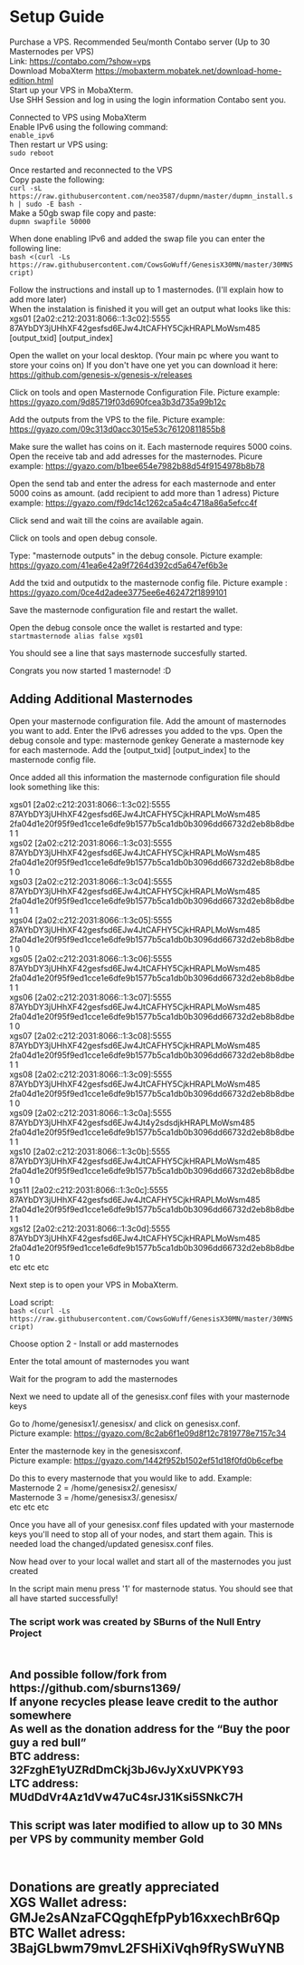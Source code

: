 # Setup Guide

Purchase a VPS. Recommended 5eu/month Contabo server (Up to 30 Masternodes per VPS) <br> Link: https://contabo.com/?show=vps <br>
Download MobaXterm https://mobaxterm.mobatek.net/download-home-edition.html <br>
Start up your VPS in MobaXterm. <br> Use SHH Session and log in using the login information Contabo sent you.

Connected to VPS using MobaXterm <br>
Enable IPv6 using the following command: <br>
`enable_ipv6` <br>
Then restart ur VPS using: <br>
`sudo reboot`

Once restarted and reconnected to the VPS <br>
Copy paste the following: <br>
`curl -sL https://raw.githubusercontent.com/neo3587/dupmn/master/dupmn_install.sh | sudo -E bash -` <br>
Make a 50gb swap file copy and paste: <br>
`dupmn swapfile 50000`

When done enabling IPv6 and added the swap file you can enter the following line: <br>
`bash <(curl -Ls https://raw.githubusercontent.com/CowsGoWuff/GenesisX30MN/master/30MNScript)`

Follow the instructions and install up to 1 masternodes. (I'll explain how to add more later) <br>
When the instalation is finished it you will get an output what looks like this: <br> xgs01 [2a02:c212:2031:8066::1:3c02]:5555 87AYbDY3jUHhXF42gesfsd6EJw4JtCAFHY5CjkHRAPLMoWsm485 [output_txid] [output_index] 

Open the wallet on your local desktop. (Your main pc where you want to store your coins on)
If you don't have one yet you can download it here: https://github.com/genesis-x/genesis-x/releases

Click on tools and open Masternode Configuration File. Picture example: https://gyazo.com/9d85719f03d690fcea3b3d735a99b12c

Add the outputs from the VPS to the file. Picture example: https://gyazo.com/09c313d0acc3015e53c76120811855b8

Make sure the wallet has coins on it. Each masternode requires 5000 coins.
Open the receive tab and add adresses for the masternodes. 
Picure example: https://gyazo.com/b1bee654e7982b88d54f9154978b8b78

Open the send tab and enter the adress for each masternode and enter 5000 coins as amount. (add recipient to add more than 1 adress)
Picture example: https://gyazo.com/f9dc14c1262ca5a4c4718a86a5efcc4f

Click send and wait till the coins are available again.

Click on tools and open debug console.

Type: "masternode outputs" in the debug console. Picture example: https://gyazo.com/41ea6e42a9f7264d392cd5a647ef6b3e

Add the txid and outputidx to the masternode config file. Picture example : https://gyazo.com/0ce4d2adee3775ee6e462472f1899101

Save the masternode configuration file and restart the wallet.

Open the debug console once the wallet is restarted and type: <br>
`startmasternode alias false xgs01`

You should see a line that says masternode succesfully started.

Congrats you now started 1 masternode! :D

## Adding Additional Masternodes

Open your masternode configuration file.
Add the amount of masternodes you want to add.
Enter the IPv6 adresses you added to the vps.
Open the debug console and type: masternode genkey
Generate a masternode key for each masternode.
Add the [output_txid] [output_index] to the masternode config file. 

Once added all this information the masternode configuration file should look something like this:

xgs01 [2a02:c212:2031:8066::1:3c02]:5555 87AYbDY3jUHhXF42gesfsd6EJw4JtCAFHY5CjkHRAPLMoWsm485 2fa04d1e20f95f9ed1cce1e6dfe9b1577b5ca1db0b3096dd66732d2eb8b8dbe1 1 <br>
xgs02 [2a02:c212:2031:8066::1:3c03]:5555 87AYbDY3jUHhXF42gesfsd6EJw4JtCAFHY5CjkHRAPLMoWsm485 2fa04d1e20f95f9ed1cce1e6dfe9b1577b5ca1db0b3096dd66732d2eb8b8dbe1 0 <br>
xgs03 [2a02:c212:2031:8066::1:3c04]:5555 87AYbDY3jUHhXF42gesfsd6EJw4JtCAFHY5CjkHRAPLMoWsm485 2fa04d1e20f95f9ed1cce1e6dfe9b1577b5ca1db0b3096dd66732d2eb8b8dbe1 1 <br>
xgs04 [2a02:c212:2031:8066::1:3c05]:5555 87AYbDY3jUHhXF42gesfsd6EJw4JtCAFHY5CjkHRAPLMoWsm485 2fa04d1e20f95f9ed1cce1e6dfe9b1577b5ca1db0b3096dd66732d2eb8b8dbe1 0 <br>
xgs05 [2a02:c212:2031:8066::1:3c06]:5555 87AYbDY3jUHhXF42gesfsd6EJw4JtCAFHY5CjkHRAPLMoWsm485 2fa04d1e20f95f9ed1cce1e6dfe9b1577b5ca1db0b3096dd66732d2eb8b8dbe1 1 <br>
xgs06 [2a02:c212:2031:8066::1:3c07]:5555 87AYbDY3jUHhXF42gesfsd6EJw4JtCAFHY5CjkHRAPLMoWsm485 2fa04d1e20f95f9ed1cce1e6dfe9b1577b5ca1db0b3096dd66732d2eb8b8dbe1 0 <br>
xgs07 [2a02:c212:2031:8066::1:3c08]:5555 87AYbDY3jUHhXF42gesfsd6EJw4JtCAFHY5CjkHRAPLMoWsm485 2fa04d1e20f95f9ed1cce1e6dfe9b1577b5ca1db0b3096dd66732d2eb8b8dbe1 1 <br>
xgs08 [2a02:c212:2031:8066::1:3c09]:5555 87AYbDY3jUHhXF42gesfsd6EJw4JtCAFHY5CjkHRAPLMoWsm485 2fa04d1e20f95f9ed1cce1e6dfe9b1577b5ca1db0b3096dd66732d2eb8b8dbe1 0 <br>
xgs09 [2a02:c212:2031:8066::1:3c0a]:5555 87AYbDY3jUHhXF42gesfsd6EJw4Jt4y2sdsdjkHRAPLMoWsm485 2fa04d1e20f95f9ed1cce1e6dfe9b1577b5ca1db0b3096dd66732d2eb8b8dbe1 1 <br>
xgs10 [2a02:c212:2031:8066::1:3c0b]:5555 87AYbDY3jUHhXF42gesfsd6EJw4JtCAFHY5CjkHRAPLMoWsm485 2fa04d1e20f95f9ed1cce1e6dfe9b1577b5ca1db0b3096dd66732d2eb8b8dbe1 0 <br>
xgs11 [2a02:c212:2031:8066::1:3c0c]:5555 87AYbDY3jUHhXF42gesfsd6EJw4JtCAFHY5CjkHRAPLMoWsm485 2fa04d1e20f95f9ed1cce1e6dfe9b1577b5ca1db0b3096dd66732d2eb8b8dbe1 1 <br>
xgs12 [2a02:c212:2031:8066::1:3c0d]:5555 87AYbDY3jUHhXF42gesfsd6EJw4JtCAFHY5CjkHRAPLMoWsm485 2fa04d1e20f95f9ed1cce1e6dfe9b1577b5ca1db0b3096dd66732d2eb8b8dbe1 0 <br>
etc etc etc

Next step is to open your VPS in MobaXterm.

Load script: <br>
`bash <(curl -Ls https://raw.githubusercontent.com/CowsGoWuff/GenesisX30MN/master/30MNScript)`

Choose option 2 - Install or add masternodes

Enter the total amount of masternodes you want

Wait for the program to add the masternodes

Next we need to update all of the genesisx.conf files with your masternode keys

Go to /home/genesisx1/.genesisx/ and click on genesisx.conf. <br>
Picture example: https://gyazo.com/8c2ab6f1e09d8f12c7819778e7157c34

Enter the masternode key in the genesisxconf. <br>
Picture example: https://gyazo.com/1442f952b1502ef51d18f0fd0b6cefbe

Do this to every masternode that you would like to add. Example: <br>
Masternode 2 = /home/genesisx2/.genesisx/ <br>
Masternode 3 = /home/genesisx3/.genesisx/ <br>
etc etc etc

Once you have all of your genesisx.conf files updated with your masternode keys you'll need to stop all of your nodes, and start them again. This is needed load the changed/updated genesisx.conf files.

Now head over to your local wallet and start all of the masternodes you just created

In the script main menu press '1' for masternode status. You should see that all have started successfully!


<h3>The script work was created by <b>SBurns<b> of the Null Entry Project<h3> <br>
And possible follow/fork from https://github.com/sburns1369/ <br>
If anyone recycles please leave credit to the author somewhere <br>
As well as the donation address for the “Buy the poor guy a red bull” <br>
BTC address: 32FzghE1yUZRdDmCkj3bJ6vJyXxUVPKY93 <br>
LTC address: MUdDdVr4Az1dVw47uC4srJ31Ksi5SNkC7H

<h3>This script was later modified to allow up to 30 MNs per VPS by community member <b>Gold<b><h3> <br>
Donations are greatly appreciated <br>
XGS Wallet adress: GMJe2sANzaFCQgqhEfpPyb16xxechBr6Qp <br>
BTC Wallet adress: 3BajGLbwm79mvL2FSHiXiVqh9fRySWuYNB
